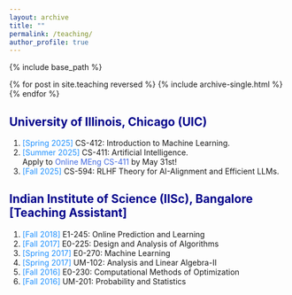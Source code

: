 ```yaml
---
layout: archive
title: ""
permalink: /teaching/
author_profile: true
---
```


{% include base_path %}

{% for post in site.teaching reversed %}
  {% include archive-single.html %}
{% endfor %}


<html>
<head>
<style>
a:link {
  color: RoyalBlue;
  background-color: transparent;
  text-decoration: none;
}

a:visited {
  color: Purple;
  background-color: transparent;
  text-decoration: none;
}

a:hover {
  color: RoyalBlue;
  background-color: transparent;
  text-decoration: underline;
}

a:active {
  color: DarkRed;
  background-color: transparent;
  text-decoration: underline;
}
</style>  
</head>  
 
<body>  

<h2 style="color:DarkBlue;" vspace="2px;"> University of Illinois, Chicago (UIC) </h2>

<ol>  

<li> <font color="#1E90FF"> [Spring 2025] </font> CS-412: Introduction to Machine Learning.</li>
<li> <font color="#1E90FF"> [Summer 2025] </font> CS-411: Artificial Intelligence.</li> Apply to <a href="https://meng.uic.edu/apply/?utm_source=google&utm_medium=cpc&utm_campaign=visionpoint_uic_pros&utm_content=engineering-branded" target="_blank" LINK="red">Online MEng CS-411</a> by May 31st!  
<li> <font color="#1E90FF"> [Fall 2025] </font> CS-594: RLHF Theory for AI-Alignment and Efficient LLMs.</li>
  
</ol>

<h2 style="color:DarkBlue;" vspace="2px;"> Indian Institute of Science (IISc), Bangalore [Teaching Assistant] </h2>

<ol>  

<li> <font color="#1E90FF"> [Fall 2018] </font> E1-245: Online Prediction and Learning </li>

<li> <font color="#1E90FF"> [Fall 2017] </font> E0-225: Design and Analysis of Algorithms </li>
  
<li> <font color="#1E90FF"> [Spring 2017] </font> E0-270: Machine Learning </li>

<li> <font color="#1E90FF"> [Spring 2017] </font> UM-102: Analysis and Linear Algebra-II </li>

<li> <font color="#1E90FF"> [Fall 2016] </font> E0-230: Computational Methods of Optimization </li>

<li> <font color="#1E90FF"> [Fall 2016] </font> UM-201: Probability and Statistics </li>

</ol>

<!-- <font color="#1E90FF"> </font> -->
  
</body>
</html>
